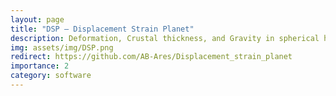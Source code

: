 ```yaml
---
layout: page
title: "DSP – Displacement Strain Planet"
description: Deformation, Crustal thickness, and Gravity in spherical harmonics (Python)
img: assets/img/DSP.png
redirect: https://github.com/AB-Ares/Displacement_strain_planet
importance: 2
category: software
---
```

